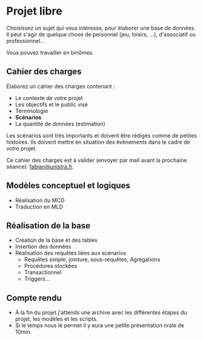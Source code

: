 # Projet libre

Choisissez un sujet qui vous intéresse, pour élaborer une base de données. Il peut s'agir de quelque chose de personnel (jeu, loisirs, ...), d'associatif ou professionnel...

Vous pouvez travailler en binômes.

## Cahier des charges

Élaborez un cahier des charges contenant :

- Le contexte de votre projet
- Les objectifs et le public visé
- Terminologie
- **Scénarios**
- La quantité de données (estimation)

Les scénarios sont très importants et doivent être rédigés comme de petites histoires. Ils doivent mettre en situation des évènements dans le cadre de votre projet.

Ce cahier des charges est à valider (envoyer par mail avant la prochaine séance): [fabian@unistra.fr](mailto:fabian@unistra.fr).

## Modèles conceptuel et logiques

- Réalisation du MCD
- Traduction en MLD

## Réalisation de la base

- Création de la base et des tables
- Insertion des données
- Réalisation des requêtes liées aux scénarios
    - Requêtes simple, jointure, sous-requêtes, Agrégations
    - Procédures stockées
    - Transactionnel
    - Triggers...

## Compte rendu

- À la fin du projet j'attends une archive avec les différentes étapes du projet, les modèles et les scripts.
- Si le temps nous le permet il y aura une petite présentation orale de 10min.
